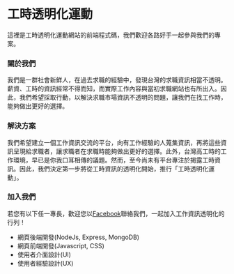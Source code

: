 # 工時透明化運動 
這裡是工時透明化運動網站的前端程式碼，我們歡迎各路好手一起參與我們的專案。

### 關於我們

我們是一群社會新鮮人，在過去求職的經驗中，發現台灣的求職資訊相當不透明。薪資、工時的資訊經常不得而知，而實際工作內容與當初求職網站也有所出入。因此，我們希望採取行動，以解決求職市場資訊不透明的問題，讓我們在找工作時，能夠做出更好的選擇。

### 解決方案

我們希望建立一個工作資訊交流的平台，向有工作經驗的人蒐集資訊，再將這些資訊呈現給求職者，讓求職者在求職時能夠做出更好的選擇。此外，台灣高工時的工作環境，早已是你我口耳相傳的議題。然而，至今尚未有平台專注於揭露工時資訊。因此，我們決定第一步將從工時資訊的透明化開始，推行「工時透明化運動」。

### 加入我們

若您有以下任一專長，歡迎您以[Facebook](https://www.facebook.com/goodjob.life/)聯絡我們，一起加入工作資訊透明化的行列！

* 網頁後端開發(NodeJs, Express, MongoDB)
* 網頁前端開發(Javascript, CSS)
* 使用者介面設計(UI)
* 使用者經驗設計(UX)



